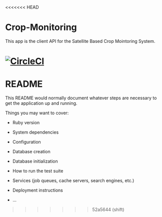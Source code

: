<<<<<<< HEAD
# Crop-Monitoring

This app is the client API for the Satellite Based Crop Mointoring System.

[![CircleCI](https://dl.circleci.com/status-badge/img/gh/mwala-zm/scarlett/tree/main.svg?style=svg&circle-token=f4fd6a1ddcad2ae1d092b4277be98e9aa9fad247)](https://dl.circleci.com/status-badge/redirect/gh/mwala-zm/scarlett/tree/main)
=======
# README

This README would normally document whatever steps are necessary to get the
application up and running.

Things you may want to cover:

* Ruby version

* System dependencies

* Configuration

* Database creation

* Database initialization

* How to run the test suite

* Services (job queues, cache servers, search engines, etc.)

* Deployment instructions

* ...
>>>>>>> 52a5644 (shift)
